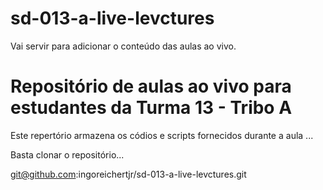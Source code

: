 # sd-013-a-live-levctures
Vai servir para adicionar o conteúdo das aulas ao vivo. 

# Repositório de aulas ao vivo para estudantes da Turma 13 - Tribo A

Este repertório armazena os códios e scripts fornecidos durante a aula ...

Basta clonar o repositório...

git@github.com:ingoreichertjr/sd-013-a-live-levctures.git
